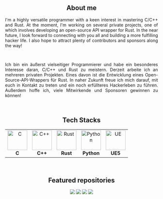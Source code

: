 <h2 align="center">About me</h2>
<p align="justify">I'm a highly versatile programmer with a keen interest in mastering C/C++ and Rust. At the moment, I'm working on several private projects, one of which involves developing an open-source API wrapper for Rust. In the near future, I look forward to connecting with you all and building a more fulfilling hacker life. I also hope to attract plenty of contributors and sponsors along the way!</p>
<br>
<p align="justify">Ich bin ein äußerst vielseitiger Programmierer und habe ein besonderes Interesse daran, C/C++ und Rust zu meistern. Derzeit arbeite ich an mehreren privaten Projekten. Eines davon ist die Entwicklung eines Open-Source-API-Wrappers für Rust. In naher Zukunft freue ich mich darauf, mit euch in Kontakt zu treten und ein noch erfüllteres Hackerleben zu führen. Außerdem hoffe ich, viele Mitwirkende und Sponsoren gewinnen zu können!</p>
<p></p>
<br>
<h2 align="center">Tech Stacks</h2>
<table align="center">
<tr>
   <td align="center"><img src="https://cdn.worldvectorlogo.com/logos/c-1.svg" alt="C" width="65" height="65" /><br><b>C</b></td>
   <td align="center"><img src="https://cdn.worldvectorlogo.com/logos/c.svg" alt="C++" width="65" height="65" /><br><b>C++</b></td>
   <td align="center"><img src="https://cdn.worldvectorlogo.com/logos/rust.svg" alt="Rust" width="65" height="65" /><br><b>Rust</b></td>
   <td align="center"><img src="https://cdn.worldvectorlogo.com/logos/python-5.svg" alt="Python" width="65" height="65" /><br><b>Python</b></td>
   <td align="center"><img src="https://cdn2.unrealengine.com/ue-logotype-2023-vertical-white-1686x2048-bbfded26daa7.png" alt="UE" width="65" height="65" /><br><b>UE5</b></td>
</tr>
</table>
<br>
<h2 align="center">Featured repositories</h2>
<div align="center">
<a href="https://github.com/Ometeor-Zheero-OMZ/ff-battle-sys"><img src="https://github-readme-stats.vercel.app/api/pin/?username=Ometeor-Zheero-OMZ&repo=ff-battle-sys&theme=dark"></a>
<a href="https://github.com/Ometeor-Zheero-OMZ/pokemon-battle-system"><img src="https://github-readme-stats.vercel.app/api/pin/?username=Ometeor-Zheero-OMZ&repo=pokemon-battle-system&theme=dark"></a>
<a href="https://github.com/Ometeor-Zheero-OMZ/camera_calibrator"><img src="https://github-readme-stats.vercel.app/api/pin/?username=Ometeor-Zheero-OMZ&repo=camera_calibrator&theme=dark"></a>
<a href="https://github.com/Ometeor-Zheero-OMZ/rustrix"><img src="https://github-readme-stats.vercel.app/api/pin/?username=Ometeor-Zheero-OMZ&repo=rustrix&theme=dark"></a>
</div>
